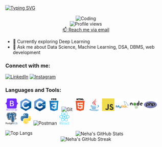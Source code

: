 [![Typing SVG](https://readme-typing-svg.demolab.com?font=Lucida+Handwriting&size=80&center=true&vCenter=true&color=FF69B4&random=false&width=1900&height=160&lines=Hey+there...%F0%9F%91%8B;I'm+Neha+Kanabar;Welcome+to+my+coding+playground!;Machine+Learning+%F0%9F%A4%96;Data+Science+%F0%9F%93%8A;Open+Source+%F0%9F%8C%90)](https://git.io/typing-svg)

<div align="center">
  <img align="center" alt="Coding" width="600" src="https://www.chalmers.se/_next/image/?url=https%3A%2F%2Fcms.www.chalmers.se%2FMedia%2Fmb3hi4kn%2Fcoding-7-1920.jpg%3Fwidth%3D1920%26height%3D1080%26rnd%3D133293116108230000%26quality%3D60%26format%3Dwebp&w=3840&q=85">
  <br>
  <img src="https://komarev.com/ghpvc/?username=nehakanabar&label=Profile%20views&color=0e75b6&style=flat" alt="Profile views" />
  <br>
  <a href="mailto:nehakanabar99@gmail.com">📫 Reach me via email</a>
</div>


- 🌱 Currently exploring Deep Learning
- 💬 Ask me about Data Science, Machine Learning, DSA, DBMS, web development

<h3 align="left">Connect with me:</h3>
<p align="left">
  <a href="https://www.linkedin.com/in/neha-kanabar-44a191260" target="_blank"><img src="https://img.icons8.com/color/48/000000/linkedin.png" alt="LinkedIn" width="40" height="40"/></a>
  <a href="https://instagram.com/ne_haa_55" target="_blank"><img src="https://img.icons8.com/color/48/000000/instagram-new.png" alt="Instagram" width="40" height="40"/></a>
</p>

<h3 align="left">Languages and Tools:</h3>
<p align="left">
  <img src="https://raw.githubusercontent.com/devicons/devicon/master/icons/bootstrap/bootstrap-plain-wordmark.svg" alt="Bootstrap" width="40" height="40"/>
  <img src="https://raw.githubusercontent.com/devicons/devicon/master/icons/c/c-original.svg" alt="C" width="40" height="40"/>
  <img src="https://raw.githubusercontent.com/devicons/devicon/master/icons/cplusplus/cplusplus-original.svg" alt="C++" width="40" height="40"/>
  <img src="https://raw.githubusercontent.com/devicons/devicon/master/icons/css3/css3-original-wordmark.svg" alt="CSS3" width="40" height="40"/>
  <img src="https://www.vectorlogo.zone/logos/git-scm/git-scm-icon.svg" alt="Git" width="40" height="40"/>
  <img src="https://raw.githubusercontent.com/devicons/devicon/master/icons/html5/html5-original-wordmark.svg" alt="HTML5" width="40" height="40"/>
  <img src="https://raw.githubusercontent.com/devicons/devicon/master/icons/java/java-original.svg" alt="Java" width="40" height="40"/>
  <img src="https://raw.githubusercontent.com/devicons/devicon/master/icons/javascript/javascript-original.svg" alt="JavaScript" width="40" height="40"/>
  <img src="https://raw.githubusercontent.com/devicons/devicon/master/icons/mysql/mysql-original-wordmark.svg" alt="MySQL" width="40" height="40"/>
  <img src="https://raw.githubusercontent.com/devicons/devicon/master/icons/nodejs/nodejs-original-wordmark.svg" alt="Node.js" width="40" height="40"/>
  <img src="https://raw.githubusercontent.com/devicons/devicon/master/icons/php/php-original.svg" alt="PHP" width="40" height="40"/>
  <img src="https://raw.githubusercontent.com/devicons/devicon/master/icons/postgresql/postgresql-original-wordmark.svg" alt="PostgreSQL" width="40" height="40"/>
  <img src="https://raw.githubusercontent.com/devicons/devicon/master/icons/python/python-original.svg" alt="Python" width="40" height="40"/>
  <img src="https://www.vectorlogo.zone/logos/getpostman/getpostman-icon.svg" alt="Postman" width="40" height="40"/>
  <img src="https://raw.githubusercontent.com/devicons/devicon/master/icons/react/react-original-wordmark.svg" alt="React" width="40" height="40"/>
</p>

<div align="center">
  <img align="left" src="https://github-readme-stats.vercel.app/api/top-langs/?username=nehakanabar&layout=compact&hide=html&theme=radical" alt="Top Langs" />
</div>

<div align="center">
  <img align="center" src="https://github-readme-stats.vercel.app/api?username=nehakanabar&show_icons=true&line_height=27&count_private=true&theme=radical" alt="Neha's GitHub Stats"/>
</div>

<div align="center">
  <img src="https://github-readme-streak-stats.herokuapp.com/?user=nehakanabar&theme=radical" alt="Neha's GitHub Streak" />
</div>
